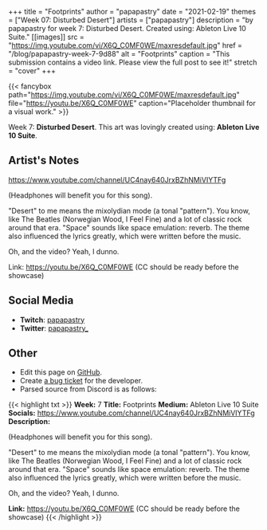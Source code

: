 +++
title =       "Footprints"
author =      "papapastry"
date =        "2021-02-19"
themes =      ["Week 07: Disturbed Desert"]
artists =     ["papapastry"]
description = "by papapastry for week 7: Disturbed Desert. Created using: Ableton Live 10 Suite."
[[images]]
      src = "https://img.youtube.com/vi/X6Q_C0MF0WE/maxresdefault.jpg"
      href = "/blog/papapastry-week-7-9d88"
      alt = "Footprints"
      caption = "This submission contains a video link. Please view the full post to see it!"
      stretch = "cover"
+++


{{< fancybox path="https://img.youtube.com/vi/X6Q_C0MF0WE/maxresdefault.jpg" file="https://youtu.be/X6Q_C0MF0WE" caption="Placeholder thumbnail for a visual work." >}}


Week 7: **Disturbed Desert**. This art was lovingly created using: **Ableton Live 10 Suite**.

## Artist's Notes

<https://www.youtube.com/channel/UC4nay640JrxBZhNMiVIYTFg>


(Headphones will benefit you for this song).

"Desert" to me means the mixolydian mode (a tonal "pattern"). You know, like The Beatles (Norwegian Wood, I Feel Fine) and a lot of classic rock around that era. "Space" sounds like space emulation: reverb. The theme also influenced the lyrics greatly, which were written before the music.

Oh, and the video? Yeah, I dunno.

Link: https://youtu.be/X6Q_C0MF0WE (CC should be ready before the showcase)

## Social Media

- **Twitch**: <a href='https://twitch.tv/papapastry' target='_blank'>papapastry</a>
- **Twitter**: <a href='https://twitter.com/papapastry_' target='_blank'>papapastry_</a>

## Other

- Edit this page on [GitHub](https://github.com/teaminkling/web-refresh/edit/main/content/blog/papapastry-week-7-9d88.md).
- Create [a bug ticket](https://github.com/teaminkling/web-refresh/issues/new?assignees=&labels=bug&template=problem-report.md&title=) for the developer.
- Parsed source from Discord is as follows:

{{< highlight txt >}}
**Week:** 7
**Title:** Footprints
**Medium:** Ableton Live 10 Suite
**Socials:** <https://www.youtube.com/channel/UC4nay640JrxBZhNMiVIYTFg>
**Description:**

(Headphones will benefit you for this song).

"Desert" to me means the mixolydian mode (a tonal "pattern"). You know, like The Beatles (Norwegian Wood, I Feel Fine) and a lot of classic rock around that era. "Space" sounds like space emulation: reverb. The theme also influenced the lyrics greatly, which were written before the music.

Oh, and the video? Yeah, I dunno.

**Link:** https://youtu.be/X6Q_C0MF0WE (CC should be ready before the showcase)
{{< /highlight >}}